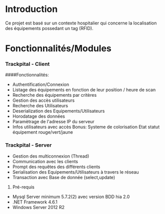 # Introduction
Ce projet est basé sur un contexte hospitalier qui concerne la localisation des équipements possedant un tag (RFID).
# Fonctionnalités/Modules

### Trackpital - Client
####Fonctionnalités:
- Authentification/Connexion
- Listage des équipements en fonction de leur position / heure de scan 
- Recherche des équipements par critères
- Gestion des accès utilisateurs
- Recherche des Utilisateurs
- Deserialization des Equipements/Utilisateurs
- Horodatage des données 
- Paramètrage de l'adresse IP du serveur
- Infos utilisateurs avec accès
Bonus: 
Systeme de colorisation
Etat statut équipement rouge/vert/jaune
### Trackpital - Server
- Gestion des multiconnexion (Thread)
- Communication avec les clients
- Prompt des requêtes des différents clients
- Serialisation des Equipements/Utilisateurs à travers le réseau
- Transaction avec Base de donnée (select,update)

1. Pré-requis
- Mysql Server minimum 5.7.2(2) avec version BDD hia 2.0
- .NET Framework 4.6.1 
- Windows Server 2012 R2
